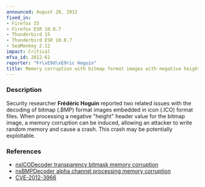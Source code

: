 ```yaml
---
announced: August 28, 2012
fixed_in:
- Firefox 15
- Firefox ESR 10.0.7
- Thunderbird 15
- Thunderbird ESR 10.0.7
- SeaMonkey 2.12
impact: Critical
mfsa_id: 2012-61
reporter: "Fr\xE9d\xE9ric Hoguin"
title: Memory corruption with bitmap format images with negative height
---
```


<h3>Description</h3>

<p>Security researcher <strong>Frédéric Hoguin</strong> reported two related
issues with the decoding of bitmap (.BMP) format images embedded in icon (.ICO)
format files. When processing a negative "height" header value for the bitmap
image, a memory corruption can be induced, allowing an attacker to write random
memory and cause a crash. This crash may be potentially exploitable.
</p>


<h3>References</h3>

<ul>
  <li><a href="https://bugzilla.mozilla.org/show_bug.cgi?id=775794">
       nsICODecoder transparency bitmask memory corruption</a></li>
  <li><a href="https://bugzilla.mozilla.org/show_bug.cgi?id=775793">
      nsBMPDecoder alpha channel processing memory corruption</a></li>
  <li><a href="http://cve.mitre.org/cgi-bin/cvename.cgi?name=CVE-2012-3966" class="ex-ref">CVE-2012-3966</a></li>
</ul>




